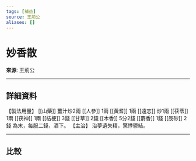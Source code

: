 ```yaml
---
tags: [補益]
source: 王荊公
aliases: []
---
```


# 妙香散

**來源**: 王荊公  

---

## 詳細資料
【製法用量】 [[山藥]] 薑汁炒2兩 [[人參]] 1兩 [[黃耆]] 1兩 [[遠志]] 炒1兩 [[茯苓]] 1兩 [[茯神]] 1兩 [[桔梗]] 3錢 [[甘草]] 2錢 [[木香]] 5分2錢 [[麝香]] 1錢 [[辰砂]] 2錢
為末，每服二錢，酒下。
【主治】
治夢遺失精，驚悸鬱結。

---

## 比較
